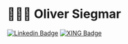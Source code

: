 # 👨🏻‍💻 Oliver Siegmar

[![Linkedin Badge](https://img.shields.io/badge/LinkedIn-blue?style=flat&logo=linkedin&labelColor=blue)](https://www.linkedin.com/in/osiegmar) [![XING Badge](https://img.shields.io/badge/XING-006567?style=flat&logo=xing&labelColor=006567)](https://xing.to/osiegmar)
